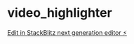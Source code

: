 # video_highlighter

[Edit in StackBlitz next generation editor ⚡️](https://stackblitz.com/~/github.com/i-garasi/video_highlighter)